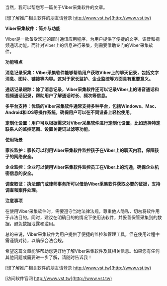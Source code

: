 当然，我可以帮您写一篇关于Viber采集软件的文章。

[想了解推广相关软件的朋友请登录 http://www.vst.tw](http://www.vst.tw)

**Viber采集软件：简介与功能**

Viber是一款备受欢迎的即时通讯应用程序，为用户提供了便捷的文字、语音和视频通话功能。而针对Viber上的信息进行采集，则需要借助专门的Viber采集软件。

**功能特点**

**消息记录采集：Viber采集软件能够帮助用户获取Viber上的聊天记录，包括文字消息、图片、链接等内容。这对于家长监护、企业监控等方面具有重要意义。**

**通话记录跟踪：除了消息记录，Viber采集软件还可以记录Viber上的语音通话和视频通话记录，帮助用户了解通话时长、频次等信息。**

**多平台支持：优质的Viber采集软件通常支持多种平台，包括Windows、Mac、Android和iOS等操作系统，确保用户可以在不同设备上轻松使用。**

**定制化设置：用户可以根据需求对Viber采集软件进行定制化设置，比如选择特定联系人的监控范围、设置关键词过滤等功能。**

**使用场景**

**家长监护：家长可以利用Viber采集软件监控孩子在Viber上的聊天内容，保障孩子的网络安全。**

**企业监控：企业可以使用Viber采集软件监控员工在Viber上的沟通，确保企业机密信息的安全。**

**调查取证：执法部门或律师事务所可以借助Viber采集软件获取必要的证据，支持调查和案件处理。**

**注意事项**

在使用Viber采集软件时，需要遵守当地法律法规，尊重他人隐私，切勿将软件用于非法目的。同时，建议在明确目的的情况下使用该软件，并妥善保管采集到的数据，避免数据泄露和滥用。

总的来说，Viber采集软件为用户提供了便捷的监控和管理工具，但在使用过程中需谨慎对待，以确保合法合规。

希望这篇文章能够帮助您更好地了解Viber采集软件及其相关信息。如果您有任何其他问题或需要进一步了解，请随时告诉我！

[想了解推广相关软件的朋友请登录 http://www.vst.tw](http://www.vst.tw)


[访问软件官网 http://www.vst.tw](http://www.vst.tw)
